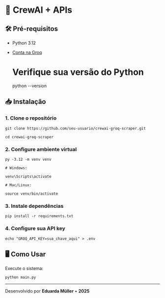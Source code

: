 # 🚀 CrewAI + APIs

## 🛠️ Pré-requisitos

- Python 3.12
- [Conta na Groq](https://console.groq.com/)

  # Verifique sua versão do Python

  python --version

## 📥 Instalação

### 1\. Clone o repositório

    git clone https://github.com/seu-usuario/crewai-groq-scraper.git

    cd crewai-groq-scraper

### 2\. Configure ambiente virtual

    py -3.12 -m venv venv

    # Windows:

    venv\Scripts\activate

    # Mac/Linux:

    source venv/bin/activate

### 3\. Instale dependências

    pip install -r requirements.txt

### 4\. Configure sua API key

    echo "GROQ_API_KEY=sua_chave_aqui" > .env

## 🖥️ Como Usar

Execute o sistema:

    python main.py

---

Desenvolvido por **Eduarda Müller** • **2025**  

